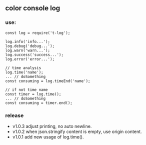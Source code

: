 ## color console log

### use:

```
const log = require('t-log');

log.info('info...');
log.debug('debug...');
log.warn('warn...');
log.success('success...');
log.error('error...');

// time analysis
log.time('name');
... // doSomething
const consuming = log.timeEnd('name');

// if not time name
const timer = log.time();
... // doSomething
const consuming = timer.end();
```
### release
* v1.0.3 adjust printing, no auto newline.
* v1.0.2 when json.stringify content is empty, use origin content.
* v1.0.1 add new usage of log.time().
